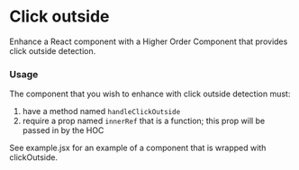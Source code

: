 # Click outside

Enhance a React component with a Higher Order Component that provides click outside detection.

### Usage

The component that you wish to enhance with click outside detection must:

1. have a method named `handleClickOutside`
2. require a prop named `innerRef` that is a function; this prop will be passed in by the HOC

See example.jsx for an example of a component that is wrapped with clickOutside.
